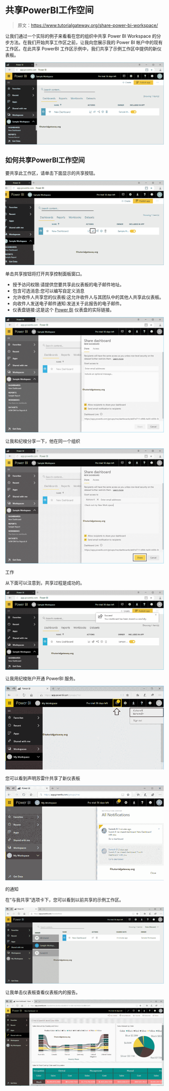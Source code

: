 # 共享PowerBI工作空间

> 原文：<https://www.tutorialgateway.org/share-power-bi-workspace/>

让我们通过一个实际的例子来看看在您的组织中共享 Power BI Workspace 的分步方法。在我们开始共享工作区之前，让我向您展示我的 Power BI 帐户中的现有工作区。在此共享 PowerBI 工作区示例中，我们共享了示例工作区中提供的新仪表板。

![Share Power BI Workspace 1](img/4cd07d80b6a0f0a88c771fcde67c95b5.png)

## 如何共享PowerBI工作空间

要共享此工作区，请单击下面显示的共享按钮。

![Share Power BI Workspace 2](img/1b457b8a5638757be70bc4176ab8f94b.png)

单击共享按钮将打开共享控制面板窗口。

*   授予访问权限:请提供您要共享此仪表板的电子邮件地址。
*   包含可选消息:您可以编写自定义消息
*   允许收件人共享您的仪表板:这允许收件人与其团队中的其他人共享此仪表板。
*   向收件人发送电子邮件通知:发送关于此报告的电子邮件。
*   仪表盘链接:这是这个 [Power BI](https://www.tutorialgateway.org/power-bi-tutorial/) 仪表盘的实际链接。

![Share Power BI Workspace 3](img/20e3438af637118c88a739e4543fba60.png)

让我和纪梭分享一下，他在同一个组织

![Share Power BI Workspace 4](img/eefa965632538bcfe6856b2c65ffb2a3.png)

工作

从下面可以注意到，共享过程是成功的。

![Share Power BI Workspace 5](img/8595915808260bc0605027cafd92c59a.png)

让我用纪梭账户开通 PowerBI 服务。

![Share Power BI Workspace 6](img/f19bd2bf68631722f68ffc647cafa428.png)

您可以看到声明苏雷什共享了新仪表板

![Share Power BI Workspace 7](img/3eb0fd2db64947934c9a028a89f4bb97.png)

的通知

在“与我共享”选项卡下，您可以看到以前共享的示例工作区。

![Share Power BI Workspace 8](img/93ff201c848b450f37262bd81a58615b.png)

让我单击仪表板查看仪表板内的报告。

![Share Power BI Workspace 9](img/92c02fa35c6b850ea606f52194df5919.png)